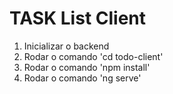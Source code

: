 # TASK List Client

1. Inicializar o backend
1. Rodar o comando 'cd todo-client'
1. Rodar o comando 'npm install'
1. Rodar o comando 'ng serve'